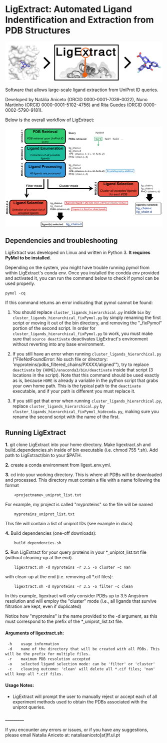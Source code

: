 # LigExtract: Automated Ligand Indentification and Extraction from PDB Structures

![](docs/sources/images/ligextract_logo.png)


Software that allows large-scale ligand extraction from UniProt ID queries. 

Developed by Natália Aniceto (ORCID 0000-0001-7039-0022), Nuno Martinho (ORCID 0000-0001-5102-4756) and Rita Guedes (ORCID 0000-0002-5790-9181).

Below is the overall workflow of LigExtract:


![](docs/sources/images/scheme_app_nologo.png)


## Dependencies and troubleshooting

LigExtract was developed on Linux and written in Python 3. **It requires PyMol to be installed**.

Depending on the system, you might have trouble running pymol from within LigExtract's conda env.
Once you installed the condda env provided and activated it, you can run the command below to check if pymol can be used properly.

    pymol -cq

If this command returns an error indicating that pymol cannot be found:

1) You should replace `cluster_ligands_hierarchical.py` inside `bin` by `cluster_ligands_hierarchical_fixPymol.py` by simply renaming the first script or moving it out of the bin directory, and removing the "_fixPymol" portion of the second script. In order for `cluster_ligands_hierarchical_fixPymol.py` to work, you must make sure that `source deactivate` deactivates LigExtract's environment without reverting into any base environment.

2) If you still have an error when running `cluster_ligands_hierarchical.py` ("FileNotFoundError: No such file or directory: 'myproteins/pdbs_filtered_chains/PXXXX/aligned'"), try to replace `deactivate` by `{HOME}/anaconda3/bin/deactivate` inside that script (3 locations in the script). Note that this command should be used exactly as is, because `HOME` is already a variable in the python script that grabs your own home path. This is the typical path to the `deactivate` executable, and if your path is different you must replace it.

3) If you still get that error when running `cluster_ligands_hierarchical.py`, replace `cluster_ligands_hierarchical.py` by `cluster_ligands_hierarchical_fixPymol_hidecoda.py`, making sure you rename the second script with the name of the first.


## Running LigExtract

**1.** git clone LigExtract into your home directory. Make ligextract.sh and build_dependencies.sh inside of bin executable (i.e. chmod 755 *.sh). Add path to LigExtract/bin to your $PATH.

**2.** create a conda environment from ligext_env.yml.

**3.** cd into your working directory. This is where all PDBs will be downloaded and processed. This directory must contain a file with a name following the format 

        <projectname>_uniprot_list.txt

For example, my project is called "myproteins" so the file will be named
        
        myproteins_uniprot_list.txt

This file will contain a list of uniprot IDs (see example in docs)

**4.** Build dependencies (one-off downloads):
        
        build_dependencies.sh

**5.** Run LigExtract for your query proteins in your *_uniprot_list.txt file (without cleaning-up at the end).

        ligextract.sh -d myproteins -r 3.5 -o cluster -c nan

with clean-up at the end (i.e. removing all *.cif files):

        ligextract.sh -d myproteins -r 3.5 -o filter -c clean

  In this example, ligextract will only consider PDBs up to 3.5 Angstrom resolution and will employ the "cluster" mode (i.e., all ligands that survive filtration are kept, even if duplicated)
  
  Notice how "myproteins" is the name provided to the -d argument, as this must correspond to the prefix of the *_uniprot_list.txt file.
  

#### Arguments of ligextract.sh:
     -h    usage information
     -d    name of the directory that will be created with all PDBs. This will be the prefix for multiple files.
     -r    maximum PDB resolution accepted
     -o    selected ligand selection mode: can be 'filter' or 'cluster'
     -c    cleaning outcome: 'clean' will delete all *.cif files; 'nan' will keep all *.cif files.

     
#### Usage Notes:

- LigExtract will prompt the user to manually reject or accept each of all experiment methods used to obtain the PDBs associated with the uniprot queries.


#### _________
If you encounter any errors or issues, or if you have any suggestions, please email Natalia Aniceto at: nataliaaniceto[at]ff.ul.pt
